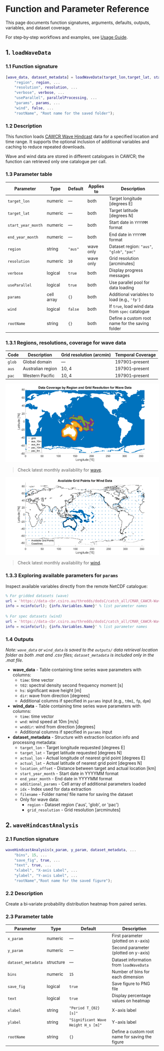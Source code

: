 # Function and Parameter Reference

This page documents function signatures, arguments, defaults, outputs, variables, and dataset coverage.

For step‑by‑step workflows and examples, see [Usage Guide](usage.md).

## 1. `loadWaveData`

### 1.1 Function signature

```matlab
[wave_data, dataset_metadata] = loadWaveData(target_lon,target_lat, start_year_month, end_year_month, ...
    "region", region, ...
    "resolution", resolution, ...
    "verbose", verbose, ...
    "useParallel", parallelProcessing, ...
    "params", params, ...
    "wind", false, ...
    "rootName", "Root name for the saved folder");
```

### 1.2 Description

This function loads [CAWCR Wave Hindcast](https://researchdata.edu.au/cawcr-wave-hindcast-aggregated-collection/1401722#:~:text=Organisation%26rft,4%20degree%20%2824%20arcminute) data for a specified location and time range. It supports the optional inclusion of additional variables and caching to reduce repeated downloads.

Wave and wind data are stored in different catalogues in CAWCR; the function can retrieved only one catalogue per call.

### 1.3 Parameter table

| Parameter          | Type       | Default | Applies to | Description                                     |
| ------------------ | ---------- | ------- | ---------- | ----------------------------------------------- |
| `target_lon`       | numeric    | —       | both       | Target longitude [degrees E]                    |
| `target_lat`       | numeric    | —       | both       | Target latitude [degrees N]                     |
| `start_year_month` | numeric    | —       | both       | Start date in `YYYYMM` format                   |
| `end_year_month`   | numeric    | —       | both       | End date in `YYYYMM` format                     |
| `region`           | string     | `"aus"` | wave only  | Dataset region: `"aus"`, `"glob"`, `"pac"`      |
| `resolution`       | numeric    | `10`    | wave only  | Grid resolution [arcminutes]                    |
| `verbose`          | logical    | `true`  | both       | Display progress messages                       |
| `useParallel`      | logical    | `true`  | both       | Use parallel pool for data loading              |
| `params`           | cell array | `{}`    | both       | Additional variables to load (e.g., `'fp'`)     |
| `wind`             | logical    | `false` | both       | If `true`, load wind data from `spec` catalogue |
| `rootName`         | string     | `{}`    | both       | Define a custom root name for the saving folder |

### 1.3.1 Regions, resolutions, coverage for wave data

| Code   | Description       | Grid resolution (arcmin) | Temporal Coverage |
| ------ | ----------------- | ------------------------ | ----------------- |
| `glob` | Global domain     | —                        | 197901–present    |
| `aus`  | Australian region | 10, 4                    | 197901–present    |
| `pac`  | Western Pacific   | 10, 4                    | 197901–present    |

![Data Coverage by Region and Resolution](figures/dataCoverage_gridded.png)

> Check latest monthly availability for [wave](https://data-cbr.csiro.au/thredds/catalog/catch_all/CMAR_CAWCR-Wave_archive/CAWCR_Wave_Hindcast_aggregate/gridded/catalog.html).

![Available Grind Points for spec Catalogue](figures/dataCoverage_spec.png)

> Check latest monthly availability for [wind](https://data-cbr.csiro.au/thredds/catalog/catch_all/CMAR_CAWCR-Wave_archive/CAWCR_Wave_Hindcast_aggregate/spec/catalog.html).

### 1.3.3 Exploring available parameters for `params`

Inspect available variables directly from the remote NetCDF catalogue:

```matlab
% For gridded datasets (wave)
url = 'https://data-cbr.csiro.au/thredds/dodsC/catch_all/CMAR_CAWCR-Wave_archive/CAWCR_Wave_Hindcast_aggregate/gridded/ww3.aus_4m.202508.nc';
info = ncinfo(url); {info.Variables.Name}' % list parameter names

% For spec datasets (wind)
url = 'https://data-cbr.csiro.au/thredds/dodsC/catch_all/CMAR_CAWCR-Wave_archive/CAWCR_Wave_Hindcast_aggregate/spec/ww3.202508_spec.nc';
info = ncinfo(url); {info.Variables.Name}' % list parameter names
```

### 1.4 Outputs

_Note: `wave_data` or `wind_data` is saved to the `outputs/` data retrieval location folder as both .mat and .csv files; `dataset_metadata` is included only in the .mat file._

- **wave_data** - Table containing time series wave parameters with columns:
  - `time`: time vector
  - `t02`: spectral density second frequency moment [s]
  - `hs`: significant wave height [m]
  - `dir`: wave from direction [degrees]
  - Additional columns if specified in `params` input (e.g., `t0m1`, `fp`, `dpm`)
- **wind_data** - Table containing time series wave parameters with columns:
  - `time`: time vector
  - `wnd`: wind speed at 10m [m/s]
  - `wnddir`: wind from direction [degrees]
  - Additional columns if specified in `params` input
- **dataset_metadata** - Structure with extraction location info and processing metadata:
  - `target_lon` - Target longitude requested [degrees E]
  - `target_lat` - Target latitude requested [degrees N]
  - `actual_lon` - Actual longitude of nearest grid point [degrees E]
  - `actual_lat` - Actual latitude of nearest grid point [degrees N]
  - `location_offset` - Distance between target and actual location [km]
  - `start_year_month` - Start date in YYYYMM format
  - `end_year_month` - End date in YYYYMM format
  - `additional_params` - Cell array of additional parameters loaded
  - `idx` - Index used for data extraction
  - `filename` - Folder name/ file name for saving the dataset
  - Only for wave data:
    - `region` - Dataset region ('aus', 'glob', or 'pac')
    - `grid_resolution` - Grid resolution [arcminutes]

## 2. `waveHindcastAnalysis`

### 2.1 Function signature

```matlab
waveHindcastAnalysis(x_param, y_param, dataset_metadata, ...
    "bins", 15, ...
    "save_fig", true, ...
    "text", true, ...
    "xlabel", "X-axis Label", ...
    "ylabel", "Y-axis Label", ...
    "rootName","Root name for the saved figure");
```

### 2.2 Description

Create a bi‑variate probability distribution heatmap from paired series.

### 2.3 Parameter table

| Parameter          | Type      | Default                             | Description                                     |
| ------------------ | --------- | ----------------------------------- | ----------------------------------------------- |
| `x_param`          | numeric   | —                                   | First parameter (plotted on x-axis)             |
| `y_param`          | numeric   | —                                   | Second parameter (plotted on y-axis)            |
| `dataset_metadata` | structure | —                                   | Dataset information from `loadWaveData`         |
| `bins`             | numeric   | `15`                                | Number of bins for each dimension               |
| `save_fig`         | logical   | `true`                              | Save figure to PNG file                         |
| `text`             | logical   | `true`                              | Display percentage values on heatmap            |
| `xlabel`           | string    | `"Period T_{02} [s]"`               | X-axis label                                    |
| `ylabel`           | string    | `"Significant Wave Height H_s [m]"` | Y-axis label                                    |
| `rootName`         | string    | `{}`                                | Define a custom root name for saving the figure |

